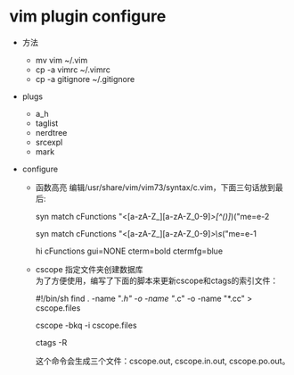 vim plugin configure
===================

* 方法
    * mv vim ~/.vim
    * cp -a vimrc ~/.vimrc
    * cp -a gitignore ~/.gitignore

* plugs
    * a_h
    * taglist
    * nerdtree
    * srcexpl
    * mark

* configure
    * 函数高亮     编辑/usr/share/vim/vim73/syntax/c.vim，下面三句话放到最后:

        syn match cFunctions "\<[a-zA-Z_][a-zA-Z_0-9]*\>[^()]*)("me=e-2

        syn match cFunctions "\<[a-zA-Z_][a-zA-Z_0-9]*\>\s*("me=e-1

        hi cFunctions gui=NONE cterm=bold  ctermfg=blue

    * cscope 指定文件夹创建数据库       
    为了方便使用，编写了下面的脚本来更新cscope和ctags的索引文件：

        \#!/bin/sh
        find . -name "*.h" -o -name "*.c" -o -name "*.cc" > cscope.files

        cscope -bkq -i cscope.files

        ctags -R

        这个命令会生成三个文件：cscope.out, cscope.in.out, cscope.po.out。


